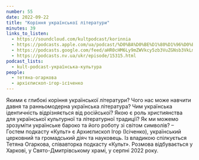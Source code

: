 ```yaml
---
number: 55
date: 2022-09-22
title: "Коріння української літератури"
minutes: 39
links_to_listen:
  - https://soundcloud.com/kultpodcast/korinnia
  - https://podcasts.apple.com/ua/podcast/%D0%BA%D0%BE%D1%80%D1%96%D0%BD%D0%BD%D1%8F-%D1%83%D0%BA%D1%80%D0%B0%D1%97%D0%BD%D1%81%D1%8C%D0%BA%D0%BE%D1%97-%D0%BB%D1%96%D1%82%D0%B5%D1%80%D0%B0%D1%82%D1%83%D1%80%D0%B8/id1581339249?i=1000580295318
  - https://podcasts.google.com/feed/aHR0cHM6Ly9mZWVkcy5zb3VuZGNsb3VkLmNvbS91c2Vycy9zb3VuZGNsb3VkOnVzZXJzOjg5MjM3MjAyNy9zb3VuZHMucnNz/episode/dGFnOnNvdW5kY2xvdWQsMjAxMDp0cmFja3MvMTM0ODc1MTk1Mw
  - https://podcasts.nv.ua/ukr/episode/15315.html
podcast_lists:
  - kult-podcast-українська-культура
people:
  - тетяна-огаркова
  - архієпископ-ігор-ісіченко
---
```


Якими є глибокі коріння української літератури? Чого нас може навчити давня та
ранньомодерна українська література? Чим українська ідентичність відрізняється
від російської? Якою є роль християнства для української культурної та
літературної традиції? Як ми можемо зрозуміти українське бароко та його роботу
зі світом символів? – Гостем подкасту «Культ» є Архиєпископ Ігор (Ісіченко),
український церковний та громадський діяч та науковець. Із владикою
спілкується Тетяна Огаркова, співавторка подкасту «Культ». Розмова
відбувається у Харкові, у Свято-Дмитрівському храмі, у серпні 2022 року.
